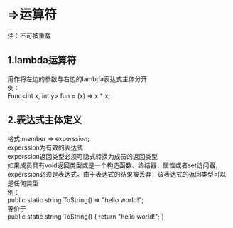 # =>运算符  
注：不可被重载 
## 1.lambda运算符  
用作将左边的参数与右边的lambda表达式主体分开  
例：  
Func<int x, int y> fun = (x) => x * x;  
## 2.表达式主体定义  
格式:member => experssion;  
experssion为有效的表达式  
experssion返回类型必须可隐式转换为成员的返回类型  
如果成员具有void返回类型或是一个构造函数、终结器、属性或者set访问器，experssion必须是表达式。由于表达式的结果被丢弃，该表达式的返回类型可以是任何类型  
例：  
public static string ToString() => "hello world!";  
等价于  
public static string ToString()
{
    return "hello world!";
}


